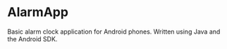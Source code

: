 AlarmApp
========

Basic alarm clock application for Android phones. Written using Java and the Android SDK. 